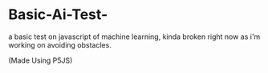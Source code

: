 # Basic-Ai-Test-

a basic test on javascript of machine learning, kinda broken right now as i'm working on avoiding obstacles.

(Made Using P5JS)
